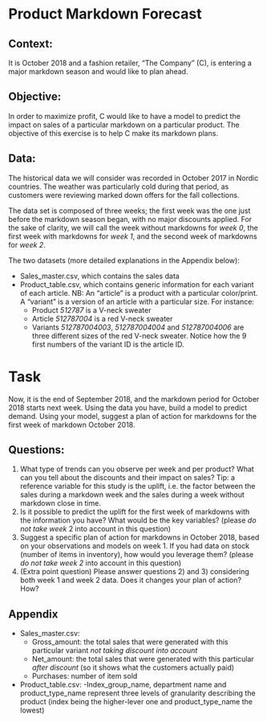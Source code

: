 # Product Markdown Forecast

## Context:
It is October 2018 and a fashion retailer, “The Company” (C), is entering a major markdown season
and would like to plan ahead.

## Objective:

In order to maximize profit, C would like to have a model to predict the impact on sales of a particular
markdown on a particular product. The objective of this exercise is to help C make its markdown plans.

## Data:

The historical data we will consider was recorded in October 2017 in Nordic countries. The weather
was particularly cold during that period, as customers were reviewing marked down offers for the fall
collections.

The data set is composed of three weeks; the first week was the one just before the markdown season
began, with no major discounts applied. For the sake of clarity, we will call the week without
markdowns for *week 0*, the first week with markdowns for *week 1*, and the second week of
markdowns for *week 2*.

The two datasets (more detailed explanations in the Appendix below):
- Sales_master.csv, which contains the sales data
- Product_table.csv, which contains generic information for each variant of each article. NB: An
“article” is a product with a particular color/print. A “variant” is a version of an article with a
particular size. For instance:
  - Product *512787* is a V-neck sweater
  - Article *512787004* is a red V-neck sweater
  - Variants *512787004003*, *512787004004* and *512787004006* are three different sizes of the red V-neck sweater. Notice how the 9 first numbers of the variant ID is the article ID.

# Task

Now, it is the end of September 2018, and the markdown period for October 2018 starts next week. Using the data you have, build a model to predict demand. Using your model, suggest a plan of action for markdowns for the first week of markdown October 2018.

## Questions:

1) What type of trends can you observe per week and per product? What can you tell about the
discounts and their impact on sales?
Tip: a reference variable for this study is the uplift, i.e. the factor between the sales during a
markdown week and the sales during a week without markdown close in time.
2) Is it possible to predict the uplift for the first week of markdowns with the information you
have? What would be the key variables? (please *do not take week* 2 into account in this
question)
3) Suggest a specific plan of action for markdowns in October 2018, based on your observations
and models on week 1. If you had data on stock (number of items in inventory), how would
you leverage them? (please *do not take week 2* into account in this question)
4) (Extra point question) Please answer questions 2) and 3) considering both week 1 and week 2
data. Does it changes your plan of action? How?

## Appendix
- Sales_master.csv:
  - Gross_amount: the total sales that were generated with this particular variant *not
taking discount into account*
  - Net_amount: the total sales that were generated with this particular *after discount*
(so it shows what the customers actually paid)
  - Purchases: number of item sold
- Product_table.csv:
  -Index_group_name, department name and product_type_name represent three levels
of granularity describing the product (index being the higher-lever one and
product_type_name the lowest)

